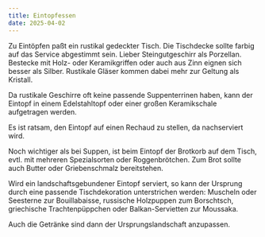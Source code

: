 ```yaml
---
title: Eintopfessen
date: 2025-04-02
---
```


Zu Eintöpfen paßt ein rustikal gedeckter Tisch. Die Tischdecke sollte farbig auf das Service abgestimmt sein. Lieber Steingutgeschirr als Porzellan. Bestecke mit Holz- oder Keramikgriffen oder auch aus Zinn eignen sich besser als Silber. Rustikale Gläser kommen dabei mehr zur Geltung als Kristall.

Da rustikale Geschirre oft keine passende Suppenterrinen haben, kann der Eintopf in einem Edelstahltopf oder einer großen Keramikschale aufgetragen werden.

Es ist ratsam, den Eintopf auf einen Rechaud zu stellen, da nachserviert wird.

Noch wichtiger als bei Suppen, ist beim Eintopf der Brotkorb auf dem Tisch, evtl. mit mehreren Spezialsorten oder Roggenbrötchen. Zum Brot sollte auch Butter oder Griebenschmalz bereitstehen.

Wird ein landschaftsgebundener Eintopf serviert, so kann der Ursprung durch eine passende Tischdekoration unterstrichen werden:
Muscheln oder Seesterne zur Bouillabaisse, russische Holzpuppen zum Borschtsch, griechische Trachtenpüppchen oder Balkan-Servietten zur Moussaka.

Auch die Getränke sind dann der Ursprungslandschaft anzupassen.
